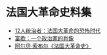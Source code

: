# 法国大革命史料集

- [12人统治者：法国大革命的恐怖时代](./12_who_ruled/12_who_ruled.md)
- [富歇：一个政治家的肖像](./joseph_fouché/joseph_fouché.md)
- [阿尔贝·索布尔《法国大革命史》](./albert_soboul/albert_soboul.md)
